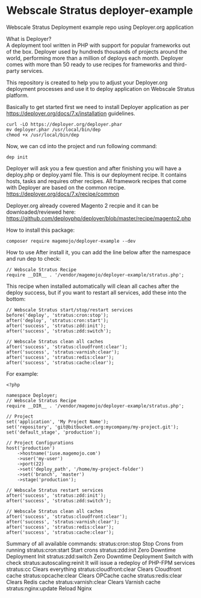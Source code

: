 # Webscale Stratus deployer-example
Webscale Stratus Deployment example repo using Deployer.org application

What is Deployer? <BR>
A deployment tool written in PHP with support for popular frameworks out of the box. Deployer used by hundreds thousands of projects around the world, performing more than a million of deploys each month. Deployer comes with more than 50 ready to use recipes for frameworks and third-party services.
  
This repository is created to help you to adjust your Deployer.org deployment processes and use it to deploy application on Webscale Stratus platform.
  
Basically to get started first we need to install Deployer application as per https://deployer.org/docs/7.x/installation guidelines.
```
curl -LO https://deployer.org/deployer.phar
mv deployer.phar /usr/local/bin/dep
chmod +x /usr/local/bin/dep
```

Now, we can cd into the project and run following command:
```
dep init
```

Deployer will ask you a few question and after finishing you will have a deploy.php or deploy.yaml file. This is our deployment recipe. It contains hosts, tasks and requires other recipes. All framework recipes that come with Deployer are based on the common recipe.
https://deployer.org/docs/7.x/recipe/common

Deployer.org already covered Magento 2 recpie and it can be downloaded/reviewed here:
https://github.com/deployphp/deployer/blob/master/recipe/magento2.php
  
How to install this package:
```
composer require magemojo/deployer-example --dev
```

How to use
After install it, you can add the line below after the namespace and run dep to check:

```
// Webscale Stratus Recipe
require __DIR__ . '/vendor/magemojo/deployer-example/stratus.php';
```

This recipe when installed automatically will clean all caches after the deploy success, but if you want to restart all services, add these into the bottom:

```
// Webscale Stratus start/stop/restart services
before('deploy', 'stratus:cron:stop');
after('deploy', 'stratus:cron:start');
after('success', 'stratus:zdd:init');
after('success', 'stratus:zdd:switch');

// Webscale Stratus clean all caches
after('success', 'stratus:cloudfront:clear');
after('success', 'stratus:varnish:clear');
after('success', 'stratus:redis:clear');
after('success', 'stratus:cache:clear');
```

For example:
```
<?php

namespace Deployer;
// Webscale Stratus Recipe
require __DIR__ . '/vendor/magemojo/deployer-example/stratus.php';

// Project
set('application', 'My Project Name');
set('repository', 'git@bitbucket.org:mycompany/my-project.git');
set('default_stage', 'production');

// Project Configurations
host('production')
    ->hostname('iuse.magemojo.com')
    ->user('my-user')
    ->port(22)
    ->set('deploy_path', '/home/my-project-folder')
    ->set('branch', 'master')
    ->stage('production');

// Webscale Stratus restart services
after('success', 'stratus:zdd:init');
after('success', 'stratus:zdd:switch');

// Webscale Stratus clean all caches
after('success', 'stratus:cloudfront:clear');
after('success', 'stratus:varnish:clear');
after('success', 'stratus:redis:clear');
after('success', 'stratus:cache:clear');
```

Summary of all available commands:
stratus:cron:stop	Stop Crons from running
stratus:cron:start	Start crons
stratus:zdd:init	Zero Downtime Deployment Init
stratus:zdd:switch	Zero Downtime Deployment Switch with check
stratus:autoscaling:reinit	It will issue a redeploy of PHP-FPM services
stratus:cc	Clears everything
stratus:cloudfront:clear	Clears Cloudfront cache
stratus:opcache:clear	Clears OPCache cache
stratus:redis:clear	Clears Redis cache
stratus:varnish:clear	Clears Varnish cache
stratus:nginx:update Reload Nginx
